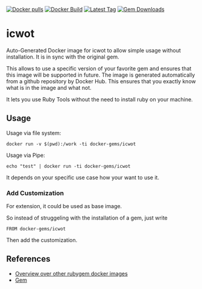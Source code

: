 [![Docker pulls](https://img.shields.io/docker/pulls/rubygem/icwot.svg)](https://hub.docker.com/r/rubygem/icwot/)
[![Docker Build](https://img.shields.io/docker/automated/rubygem/icwot.svg)](https://hub.docker.com/r/rubygem/icwot/)
[![Latest Tag](https://img.shields.io/github/tag/docker-rubygem/icwot.svg)](https://hub.docker.com/r/rubygem/icwot/)
[![Gem Downloads](https://img.shields.io/gem/dt/icwot.svg)](https://rubygems.org/gems/icwot/)
# icwot

Auto-Generated Docker image for icwot to allow simple usage without installation.
It is in sync with the original gem.

This allows to use a specific version of your favorite gem and ensures that this image will be supported in future.
The image is generated automatically from a github repository by Docker Hub.
This ensures that you exactly know what is in the image and what not.

It lets you use Ruby Tools without the need to install ruby on your machine.

## Usage

Usage via file system:

`docker run -v $(pwd):/work -ti docker-gems/icwot`

Usage via Pipe:

`echo "test" | docker run -ti docker-gems/icwot`

It depends on your specific use case how your want to use it.

### Add Customization

For extension, it could be used as base image.

So instead of struggeling with the installation of a gem, just write

`FROM docker-gems/icwot`

Then add the customization.

## References

 - [Overview over other rubygem docker images](https://github.com/thinkbot/docker-rubygem)
 - [Gem](https://rubygems.org/gems/icwot/)
